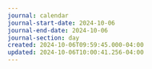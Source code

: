 ```yaml
---
journal: calendar
journal-start-date: 2024-10-06
journal-end-date: 2024-10-06
journal-section: day
created: 2024-10-06T09:59:45.000-04:00
updated: 2024-10-06T10:00:41.256-04:00
---
```

